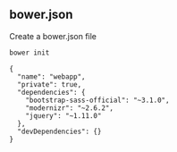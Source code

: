 ## bower.json

Create a bower.json file
```bash
bower init
```

```
{
  "name": "webapp",
  "private": true,
  "dependencies": {
    "bootstrap-sass-official": "~3.1.0",
    "modernizr": "~2.6.2",
    "jquery": "~1.11.0"
  },
  "devDependencies": {}
}
```
